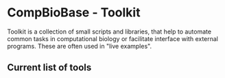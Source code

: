 CompBioBase - Toolkit
=============
Toolkit is a collection of small scripts and libraries, that help to automate common tasks in computational biology or facilitate interface with external programs. These are often used in "live examples".

Current list of tools
--------
